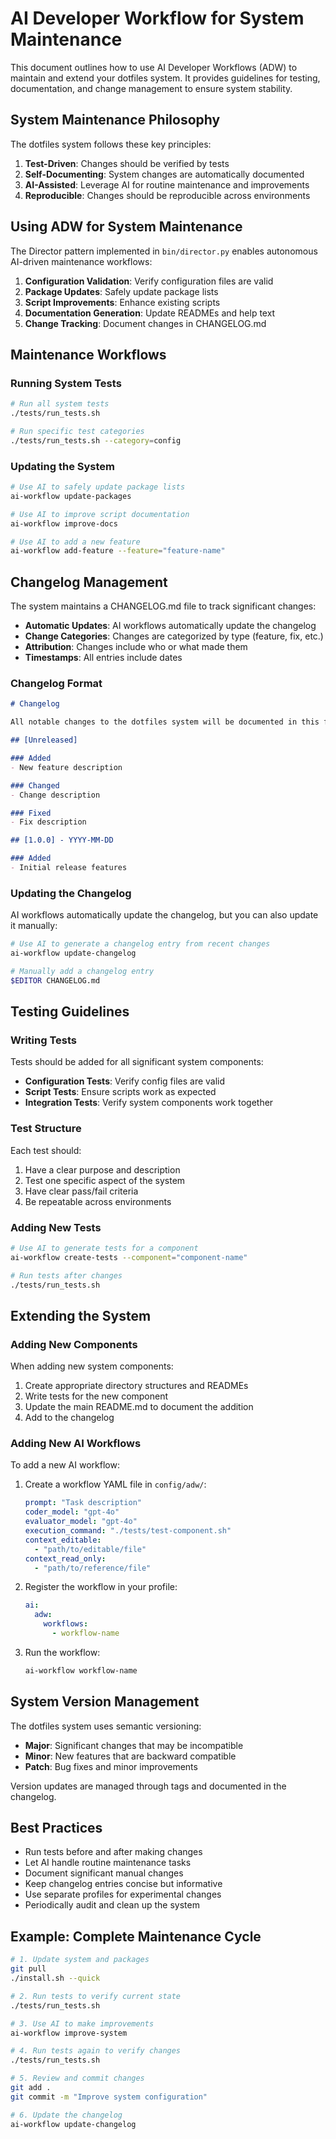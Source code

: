 # AI Developer Workflow for System Maintenance

This document outlines how to use AI Developer Workflows (ADW) to maintain and extend your dotfiles system. It provides guidelines for testing, documentation, and change management to ensure system stability.

## System Maintenance Philosophy

The dotfiles system follows these key principles:

1. **Test-Driven**: Changes should be verified by tests
2. **Self-Documenting**: System changes are automatically documented
3. **AI-Assisted**: Leverage AI for routine maintenance and improvements
4. **Reproducible**: Changes should be reproducible across environments

## Using ADW for System Maintenance

The Director pattern implemented in `bin/director.py` enables autonomous AI-driven maintenance workflows:

1. **Configuration Validation**: Verify configuration files are valid
2. **Package Updates**: Safely update package lists
3. **Script Improvements**: Enhance existing scripts
4. **Documentation Generation**: Update READMEs and help text
5. **Change Tracking**: Document changes in CHANGELOG.md

## Maintenance Workflows

### Running System Tests

```bash
# Run all system tests
./tests/run_tests.sh

# Run specific test categories
./tests/run_tests.sh --category=config
```

### Updating the System

```bash
# Use AI to safely update package lists
ai-workflow update-packages

# Use AI to improve script documentation
ai-workflow improve-docs

# Use AI to add a new feature
ai-workflow add-feature --feature="feature-name"
```

## Changelog Management

The system maintains a CHANGELOG.md file to track significant changes:

- **Automatic Updates**: AI workflows automatically update the changelog
- **Change Categories**: Changes are categorized by type (feature, fix, etc.)
- **Attribution**: Changes include who or what made them
- **Timestamps**: All entries include dates

### Changelog Format

```markdown
# Changelog

All notable changes to the dotfiles system will be documented in this file.

## [Unreleased]

### Added
- New feature description

### Changed
- Change description

### Fixed
- Fix description

## [1.0.0] - YYYY-MM-DD

### Added
- Initial release features
```

### Updating the Changelog

AI workflows automatically update the changelog, but you can also update it manually:

```bash
# Use AI to generate a changelog entry from recent changes
ai-workflow update-changelog

# Manually add a changelog entry
$EDITOR CHANGELOG.md
```

## Testing Guidelines

### Writing Tests

Tests should be added for all significant system components:

- **Configuration Tests**: Verify config files are valid
- **Script Tests**: Ensure scripts work as expected
- **Integration Tests**: Verify system components work together

### Test Structure

Each test should:

1. Have a clear purpose and description
2. Test one specific aspect of the system
3. Have clear pass/fail criteria
4. Be repeatable across environments

### Adding New Tests

```bash
# Use AI to generate tests for a component
ai-workflow create-tests --component="component-name"

# Run tests after changes
./tests/run_tests.sh
```

## Extending the System

### Adding New Components

When adding new system components:

1. Create appropriate directory structures and READMEs
2. Write tests for the new component
3. Update the main README.md to document the addition
4. Add to the changelog

### Adding New AI Workflows

To add a new AI workflow:

1. Create a workflow YAML file in `config/adw/`:
   ```yaml
   prompt: "Task description"
   coder_model: "gpt-4o"
   evaluator_model: "gpt-4o"
   execution_command: "./tests/test-component.sh"
   context_editable:
     - "path/to/editable/file"
   context_read_only:
     - "path/to/reference/file"
   ```

2. Register the workflow in your profile:
   ```yaml
   ai:
     adw:
       workflows:
         - workflow-name
   ```

3. Run the workflow:
   ```bash
   ai-workflow workflow-name
   ```

## System Version Management

The dotfiles system uses semantic versioning:

- **Major**: Significant changes that may be incompatible
- **Minor**: New features that are backward compatible
- **Patch**: Bug fixes and minor improvements

Version updates are managed through tags and documented in the changelog.

## Best Practices

- Run tests before and after making changes
- Let AI handle routine maintenance tasks
- Document significant manual changes
- Keep changelog entries concise but informative
- Use separate profiles for experimental changes
- Periodically audit and clean up the system

## Example: Complete Maintenance Cycle

```bash
# 1. Update system and packages
git pull
./install.sh --quick

# 2. Run tests to verify current state
./tests/run_tests.sh

# 3. Use AI to make improvements
ai-workflow improve-system

# 4. Run tests again to verify changes
./tests/run_tests.sh

# 5. Review and commit changes
git add .
git commit -m "Improve system configuration"

# 6. Update the changelog
ai-workflow update-changelog
``` 